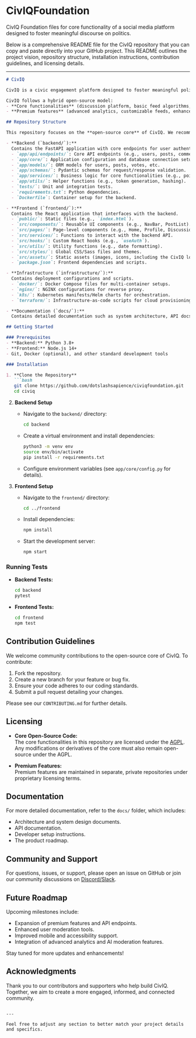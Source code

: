 # CivIQFoundation
CivIQ Foundation files for core functionality of a social media platform designed to foster meaningful discourse on politics.

Below is a comprehensive README file for the CivIQ repository that you can copy and paste directly into your GitHub project. This README outlines the project vision, repository structure, installation instructions, contribution guidelines, and licensing details.

---

```markdown
# CivIQ

CivIQ is a civic engagement platform designed to foster meaningful political discourse and educate citizens on policy topics. Our mission is to humanize online discussions by requiring verified identities for all users—eliminating anonymous posting—and promoting transparency and accountability in civic dialogue.

CivIQ follows a hybrid open-source model:
- **Core functionalities** (discussion platform, basic feed algorithms, standard moderation, etc.) are open-source under the AGPL license.
- **Premium features** (advanced analytics, customizable feeds, enhanced moderation tools, etc.) remain proprietary to support long-term sustainability.

## Repository Structure

This repository focuses on the **open-source core** of CivIQ. We recommend separating premium functionalities into a private repository. The core repository includes:

- **Backend (`backend/`):**  
  Contains the FastAPI application with core endpoints for user authentication, discussion management, and basic moderation.
  - `app/api/endpoints/`: Core API endpoints (e.g., users, posts, comments).
  - `app/core/`: Application configuration and database connection setup.
  - `app/models/`: ORM models for users, posts, votes, etc.
  - `app/schemas/`: Pydantic schemas for request/response validation.
  - `app/services/`: Business logic for core functionalities (e.g., point tracking).
  - `app/utils/`: Helper functions (e.g., token generation, hashing).
  - `tests/`: Unit and integration tests.
  - `requirements.txt`: Python dependencies.
  - `Dockerfile`: Container setup for the backend.

- **Frontend (`frontend/`):**  
  Contains the React application that interfaces with the backend.
  - `public/`: Static files (e.g., `index.html`).
  - `src/components/`: Reusable UI components (e.g., NavBar, PostList).
  - `src/pages/`: Page-level components (e.g., Home, Profile, Discussion).
  - `src/services/`: Functions to interact with the backend API.
  - `src/hooks/`: Custom React hooks (e.g., `useAuth`).
  - `src/utils/`: Utility functions (e.g., date formatting).
  - `src/styles/`: Global CSS/Sass files and themes.
  - `src/assets/`: Static assets (images, icons, including the CivIQ logo).
  - `package.json`: Frontend dependencies and scripts.

- **Infrastructure (`infrastructure/`):**  
  Contains deployment configurations and scripts.
  - `docker/`: Docker Compose files for multi-container setups.
  - `nginx/`: NGINX configurations for reverse proxy.
  - `k8s/`: Kubernetes manifests/Helm charts for orchestration.
  - `terraform/`: Infrastructure-as-code scripts for cloud provisioning.

- **Documentation (`docs/`):**  
  Contains detailed documentation such as system architecture, API docs, and the product roadmap.

## Getting Started

### Prerequisites
- **Backend:** Python 3.8+  
- **Frontend:** Node.js 14+  
- Git, Docker (optional), and other standard development tools

### Installation

1. **Clone the Repository**
   ```bash
   git clone https://github.com/dotslashsapience/civiqfoundation.git
   cd civiq
   ```

2. **Backend Setup**
   - Navigate to the `backend/` directory:
     ```bash
     cd backend
     ```
   - Create a virtual environment and install dependencies:
     ```bash
     python3 -m venv env
     source env/bin/activate
     pip install -r requirements.txt
     ```
   - Configure environment variables (see `app/core/config.py` for details).

3. **Frontend Setup**
   - Navigate to the `frontend/` directory:
     ```bash
     cd ../frontend
     ```
   - Install dependencies:
     ```bash
     npm install
     ```
   - Start the development server:
     ```bash
     npm start
     ```

### Running Tests

- **Backend Tests:**
  ```bash
  cd backend
  pytest
  ```
- **Frontend Tests:**
  ```bash
  cd frontend
  npm test
  ```

## Contribution Guidelines

We welcome community contributions to the open-source core of CivIQ. To contribute:
1. Fork the repository.
2. Create a new branch for your feature or bug fix.
3. Ensure your code adheres to our coding standards.
4. Submit a pull request detailing your changes.

Please see our `CONTRIBUTING.md` for further details.

## Licensing

- **Core Open-Source Code:**  
  The core functionalities in this repository are licensed under the [AGPL](LICENSE). Any modifications or derivatives of the core must also remain open-source under the AGPL.
  
- **Premium Features:**  
  Premium features are maintained in separate, private repositories under proprietary licensing terms.

## Documentation

For more detailed documentation, refer to the `docs/` folder, which includes:
- Architecture and system design documents.
- API documentation.
- Developer setup instructions.
- The product roadmap.

## Community and Support

For questions, issues, or support, please open an issue on GitHub or join our community discussions on [Discord/Slack](#).

## Future Roadmap

Upcoming milestones include:
- Expansion of premium features and API endpoints.
- Enhanced user moderation tools.
- Improved mobile and accessibility support.
- Integration of advanced analytics and AI moderation features.

Stay tuned for more updates and enhancements!

## Acknowledgments

Thank you to our contributors and supporters who help build CivIQ. Together, we aim to create a more engaged, informed, and connected community.

```

---

Feel free to adjust any section to better match your project details and specifics.
